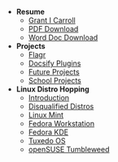 - **Resume**
  - [Grant I Carroll](/software/resume/)
  - [PDF Download](/software/resume/pdf.md)
  - [Word Doc Download](/software/resume/docx.md)
- **Projects**
  - [Flagr](/software/projects/flagr.md)
  - [Docsify Plugins](/software/projects/docsify-plugins.md)
  - [Future Projects](/software/projects/planning.md)
  - [School Projects](/software/projects/school-projects.md)
- **Linux Distro Hopping**
  - [Introduction](/software/linux/distro-hopping-2025/)
  - [Disqualified Distros](/software/linux/distro-hopping-2025/disqualified.md)
  - [Linux Mint](/software/linux/distro-hopping-2025/mint.md)
  - [Fedora Workstation](/software/linux/distro-hopping-2025/fedora-workstation.md)
  - [Fedora KDE](/software/linux/distro-hopping-2025/fedora-kde.md)
  - [Tuxedo OS](/software/linux/distro-hopping-2025/tuxedo-os.md)
  - [openSUSE Tumbleweed](/software/linux/distro-hopping-2025/opensuse.md)
